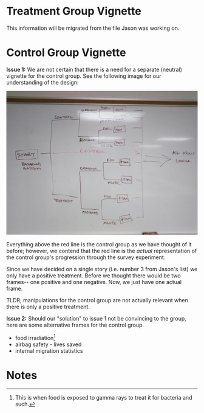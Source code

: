<!--- 
    Created by Nicholas R. Davis (nicholas@democracyobserver.org)
    on 2019-05-31 13:51:11. 

    Vignettes Discussion 
 -->

# Treatment Group Vignette

This information will be migrated from the file Jason was working on.

# Control Group Vignette

**Issue 1:** We are not certain that there is a need for a separate (neutral) vignette for the control group. See the following image for our understanding of the design:

![design](design_tree.jpg)

Everything above the red line is the control group as we have thought of it before; however, we contend that the red line is the *actual* representation of the control group's progression through the survey experiment. 

Since we have decided on a single story (i.e. number 3 from Jason's list) we only have a positive treatment. Before we thought there would be two frames-- one positive and one negative. Now, we just have one actual frame.

TLDR; manipulations for the control group are not actually relevant when there is only a positive treatment. 

**Issue 2:** Should our "solution" to issue 1 not be convincing to the group, here are some alternative frames for the control group.

* food irradiation[^fn1] 
* airbag safety - lives saved 
* internal migration statistics 





# Notes

[^fn1]: This is when food is exposed to gamma rays to treat it for bacteria and such.
